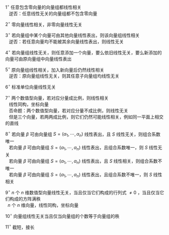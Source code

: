  $1^\circ$  任意包含零向量的向量组都线性相关    
 $\enspace$ 逆否：任意线性无关的向量组都不包含零向量    
    
 $2^\circ$  零向量线性相关，非零向量线性无关    
    
 $3^\circ$  若向量组中某个向量可由其他向量线性表出，则该向量组线性相关    
 $\enspace$ 逆否：若任意向量均不能被其余向量线性表出，则线性无关    
    
 $4^\circ$  若向量组线性无关，则任意添加一个向量，要么依旧线性无关，要么新添加的向量可由原向量组中向量线性表出    
    
 $5^\circ$  原向量组线性相关，加入新向量后仍然线性相关    
 $\enspace$ 逆否：原向量组线性无关，则其任意子向量组均线性无关    
    
 $6^\circ$  标准单位向量线性无关    
    
 $7^\circ$  两个数值型向量，若对应分量成比例，则线性相关    
 $\enspace$ 线性同构，坐标向量    
 $\enspace$ 否命题：两个数值型向量，若对应分量不成比例，则线性无关    
 $\enspace$ 但是三个向量，若两两成比例，则它们仍然可能线性相关，例如同一平面上相交的直线    
    
 $8^\circ$  若向量 $\beta$ 可由向量组 $S=(\alpha_1,\cdots,\alpha_n)$ 线性表出，且 $S$ 线性无关，则组合系数唯一    
 $\enspace$ 若向量 $\beta$ 可由向量组 $S=(\alpha_1,\cdots,\alpha_n)$ 线性表出，且组合系数唯一，则 $S$ 线性无关    
 $\enspace$ 若向量 $\beta$ 可由向量组 $S=(\alpha_1,\cdots,\alpha_n)$ 线性表出，且 $S$ 线性相关，则组合系数不唯一    
 $\enspace$ 若向量 $\beta$ 可由向量组 $S=(\alpha_1,\cdots,\alpha_n)$ 线性表出，且组合系数不唯一，则 $S$ 线性相关    
    
 $9^\circ$   $n$ 个 $n$ 维数值型向量线性无关，当且仅当它们构成的行列式 $\neq0$ ，当且仅当它们构成的方阵满秩    
 $\enspace n$ 个 $n$ 维向量，线性同构，坐标向量    
    
 $10^\circ$  向量组线性无关当且仅当向量组的个数等于向量组的秩    
    
 $11^\circ$  截短，接长    

